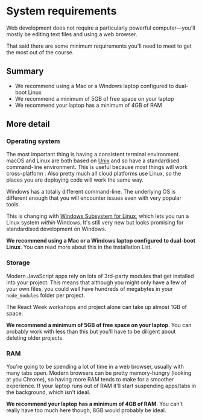 # System requirements

Web development does not require a particularly powerful computer—you'll mostly be editing text files and using a web browser.

That said there are some minimum requirements you'll need to meet to get the most out of the course.

## Summary

- We recommend using a Mac or a Windows laptop configured to dual-boot Linux
- We recommend a minimum of 5GB of free space on your laptop
- We recommend your laptop has a minimum of 4GB of RAM

## More detail

### Operating system

The most important thing is having a consistent terminal environment. macOS and Linux are both based on [Unix](https://en.wikipedia.org/wiki/Unix-like) and so have a standardised command-line environment. This is useful because most things will work cross-platform . Also pretty much all cloud platforms use Linux, so the places you are deploying code will work the same way.

Windows has a totally different command-line. The underlying OS is different enough that you will encounter issues even with very popular tools.

This is changing with [Windows Subsystem for Linux](https://docs.microsoft.com/en-us/windows/wsl/install-win10), which lets you run a Linux system _within_ Windows. It's still very new but looks promising for standardised development on Windows.

**We recommend using a Mac or a Windows laptop configured to dual-boot Linux**. You can read more about this in the Installation List.

### Storage

Modern JavaScript apps rely on lots of 3rd-party modules that get installed into your project. This means that although you might only have a few of your own files, you could well have hundreds of megabytes in your `node_modules` folder per project.

The React Week workshops and project alone can take up almost 1GB of space.

**We recommend a minimum of 5GB of free space on your laptop**. You can probably work with less than this but you'll have to be diligent about deleting older projects.

### RAM

You're going to be spending a lot of time in a web browser, usually with many tabs open. Modern browsers can be pretty memory-hungry (looking at you Chrome), so having more RAM tends to make for a smoother experience. If your laptop runs out of RAM it'll start suspending apps/tabs in the background, which isn't ideal.

**We recommend your laptop has a minimum of 4GB of RAM**. You can't really have too much here though, 8GB would probably be ideal.

